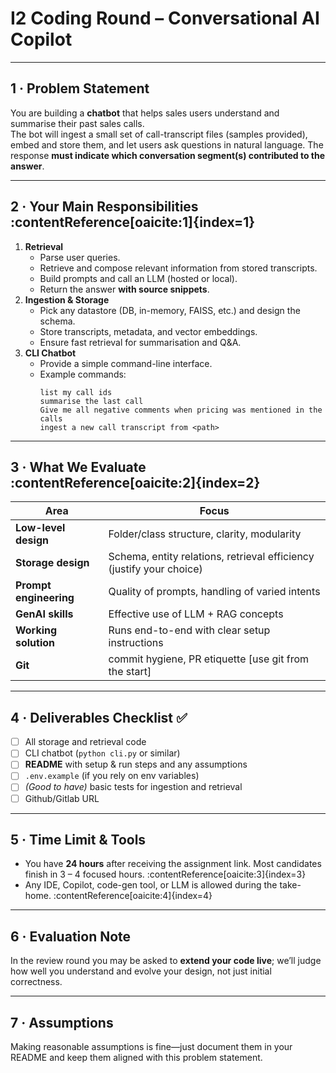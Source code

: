 # I2 Coding Round – Conversational AI Copilot

---

## 1 · Problem Statement  
You are building a **chatbot** that helps sales users understand and summarise their past sales calls.  
The bot will ingest a small set of call-transcript files (samples provided), embed and store them, and let users ask questions in natural language. The response **must indicate which conversation segment(s) contributed to the answer**. 

---

## 2 · Your Main Responsibilities :contentReference[oaicite:1]{index=1}
1. **Retrieval**  
   * Parse user queries.  
   * Retrieve and compose relevant information from stored transcripts.  
   * Build prompts and call an LLM (hosted or local).  
   * Return the answer **with source snippets**.  
2. **Ingestion & Storage**  
   * Pick any datastore (DB, in-memory, FAISS, etc.) and design the schema.  
   * Store transcripts, metadata, and vector embeddings.  
   * Ensure fast retrieval for summarisation and Q&A.  
3. **CLI Chatbot**  
   * Provide a simple command-line interface.  
   * Example commands:  
     ```
     list my call ids
     summarise the last call
     Give me all negative comments when pricing was mentioned in the calls
     ingest a new call transcript from <path>
     ```

---

## 3 · What We Evaluate :contentReference[oaicite:2]{index=2}
| Area | Focus |
|------|-------|
| **Low-level design** | Folder/class structure, clarity, modularity |
| **Storage design** | Schema, entity relations, retrieval efficiency (justify your choice) |
| **Prompt engineering** | Quality of prompts, handling of varied intents |
| **GenAI skills** | Effective use of LLM + RAG concepts |
| **Working solution** | Runs end-to-end with clear setup instructions |
| **Git** | commit hygiene, PR etiquette [use git from the start] |

---

## 4 · Deliverables Checklist ✅
- [ ] All storage and retrieval code  
- [ ] CLI chatbot (`python cli.py` or similar)  
- [ ] **README** with setup & run steps and any assumptions  
- [ ] `.env.example` (if you rely on env variables)  
- [ ] *(Good to have)* basic tests for ingestion and retrieval  
- [ ] Github/Gitlab URL

---

## 5 · Time Limit & Tools  
* You have **24 hours** after receiving the assignment link. Most candidates finish in 3 – 4 focused hours. :contentReference[oaicite:3]{index=3}  
* Any IDE, Copilot, code-gen tool, or LLM is allowed during the take-home. :contentReference[oaicite:4]{index=4}  

---

## 6 · Evaluation Note  
In the review round you may be asked to **extend your code live**; we’ll judge how well you understand and evolve your design, not just initial correctness. 

---

## 7 · Assumptions  
Making reasonable assumptions is fine—just document them in your README and keep them aligned with this problem statement.